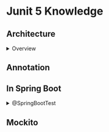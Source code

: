 # Junit 5 Knowledge
## Architecture

<details>
  <summary>Overview</summary>
  <br/>
  
  
  
</details>

## Annotation
## In Spring Boot

<details>
  <summary>@SpringBootTest</summary>
  <br/>
  
  
  
</details>

## Mockito
